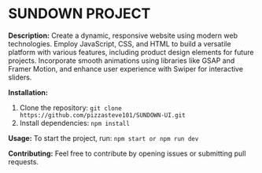 # SUNDOWN PROJECT

**Description:**
Create a dynamic, responsive website using modern web technologies. Employ JavaScript, CSS, and HTML to build a versatile platform with various features, including product design elements for future projects. Incorporate smooth animations using libraries like GSAP and Framer Motion, and enhance user experience with Swiper for interactive sliders.


**Installation:**
1. Clone the repository: `git clone https://github.com/pizzasteve101/SUNDOWN-UI.git`
2. Install dependencies: `npm install`

**Usage:**
To start the project, run: `npm start or npm run dev`

**Contributing:**
Feel free to contribute by opening issues or submitting pull requests.
